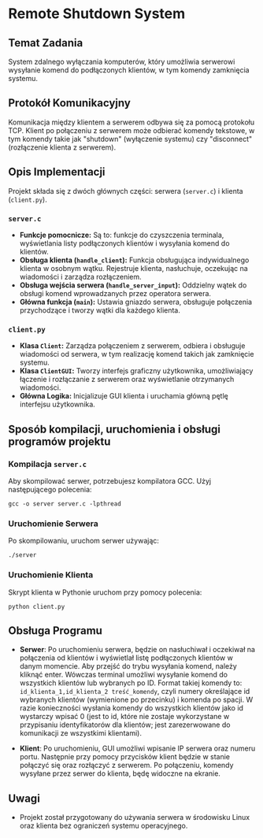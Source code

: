 # Remote Shutdown System

## Temat Zadania
System zdalnego wyłączania komputerów, który umożliwia serwerowi wysyłanie komend do podłączonych klientów, w tym komendy zamknięcia systemu.

## Protokół Komunikacyjny
Komunikacja między klientem a serwerem odbywa się za pomocą protokołu TCP. Klient po połączeniu z serwerem może odbierać komendy tekstowe, w tym komendy takie jak "shutdown" (wyłączenie systemu) czy "disconnect" (rozłączenie klienta z serwerem).

## Opis Implementacji
Projekt składa się z dwóch głównych części: serwera (`server.c`) i klienta (`client.py`).

### `server.c`
- **Funkcje pomocnicze:** Są to: funkcje do czyszczenia terminala, wyświetlania listy podłączonych klientów i wysyłania komend do klientów.
- **Obsługa klienta (`handle_client`):** Funkcja obsługująca indywidualnego klienta w osobnym wątku. Rejestruje klienta, nasłuchuje, oczekując na wiadomości i zarządza rozłączeniem.
- **Obsługa wejścia serwera (`handle_server_input`):** Oddzielny wątek do obsługi komend wprowadzanych przez operatora serwera.
- **Główna funkcja (`main`):** Ustawia gniazdo serwera, obsługuje połączenia przychodzące i tworzy wątki dla każdego klienta.

### `client.py`
- **Klasa `Client`:** Zarządza połączeniem z serwerem, odbiera i obsługuje wiadomości od serwera, w tym realizację komend takich jak zamknięcie systemu.
- **Klasa `ClientGUI`:** Tworzy interfejs graficzny użytkownika, umożliwiający łączenie i rozłączanie z serwerem oraz wyświetlanie otrzymanych wiadomości.
- **Główna Logika:** Inicjalizuje GUI klienta i uruchamia główną pętlę interfejsu użytkownika.

## Sposób kompilacji, uruchomienia i obsługi programów projektu

### Kompilacja `server.c`
Aby skompilować serwer, potrzebujesz kompilatora GCC. Użyj następującego polecenia:
```
gcc -o server server.c -lpthread
```

### Uruchomienie Serwera
Po skompilowaniu, uruchom serwer używając:
```
./server
```

### Uruchomienie Klienta
Skrypt klienta w Pythonie uruchom przy pomocy polecenia:
```
python client.py
```

## Obsługa Programu
- **Serwer**: Po uruchomieniu serwera, będzie on nasłuchiwał i oczekiwał na połączenia od klientów i wyświetlał listę podłączonych klientów w danym momencie. Aby przejść do trybu wysyłania komend, należy kliknąć enter. Wówczas terminal umożliwi wysyłanie komend do wszystkich klientów lub wybranych po ID. Format takiej komendy to: `id_klienta_1,id_klienta_2 treść_komendy`, czyli numery określające id wybranych klientów (wymienione po przecinku) i komenda po spacji. W razie konieczności wysłania komendy do wszystkich klientów jako id wystarczy wpisać 0 (jest to id, które nie zostaje wykorzystane w przypisaniu identyfikatorów dla klientów; jest zarezerwowane do komunikacji ze wszystkimi klientami).

- **Klient**: Po uruchomieniu, GUI umożliwi wpisanie IP serwera oraz numeru portu. Następnie przy pomocy przycisków klient będzie w stanie połączyć się oraz rozłączyć z serwerem. Po połączeniu, komendy wysyłane przez serwer do klienta, będę widoczne na ekranie.

## Uwagi
- Projekt został przygotowany do używania serwera w środowisku Linux oraz klienta bez ograniczeń systemu operacyjnego.
